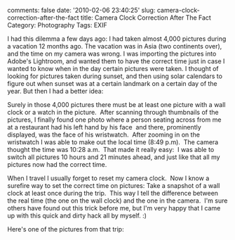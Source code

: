 comments: false
date: '2010-02-06 23:40:25'
slug: camera-clock-correction-after-the-fact
title: Camera Clock Correction After The Fact
Category: Photography
Tags: EXIF

I had this dilemma a few days ago: I had taken almost 4,000 pictures during a
vacation 12 months ago. The vacation was in Asia (two continents over), and
the time on my camera was wrong. I was importing the pictures into Adobe's
Lightroom, and wanted them to have the correct time just in case I wanted to
know when in the day certain pictures were taken. I thought of looking for
pictures taken during sunset, and then using solar calendars to figure out
when sunset was at a certain landmark on a certain day of the year. But then I
had a better idea:
<!-- more -->

Surely in those 4,000 pictures there must be at least one picture with a wall
clock or a watch in the picture.  After scanning through thumbnails of the
pictures, I finally found one photo where a person seating across from me at a
restaurant had his left hand by his face  and there, prominently displayed,
was the face of his wristwatch.  After zooming in on the wristwatch I was able
to make out the local time (8:49 p.m).  The camera thought the time was 10:28
a.m.  That made it really easy:  I was able to switch all pictures 10 hours
and 21 minutes ahead, and just like that all my pictures now had the correct
time.

When I travel I usually forget to reset my camera clock.  Now I know a
surefire way to set the correct time on pictures: Take a snapshot of a wall
clock at least once during the trip.  This way I tell the difference between
the real time (the one on the wall clock) and the one in the camera.  I'm sure
others have found out this trick before me, but I'm very happy that I came up
with this quick and dirty hack all by myself. :)

Here's one of the pictures from that trip:

<!-- ai c /wp/stoneWindow.jpg /wp/stoneWindow-620x465.jpg 620 465 A Stone Window - Taken during a recent trip to Asia -->
